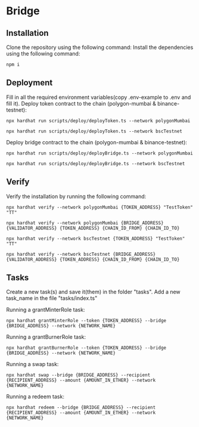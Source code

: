 # Bridge

## Installation

Clone the repository using the following command:
Install the dependencies using the following command:
```shell
npm i
```

## Deployment

Fill in all the required environment variables(copy .env-example to .env and fill it).
Deploy token contract to the chain (polygon-mumbai & binance-testnet):
```shell
npx hardhat run scripts/deploy/deployToken.ts --network polygonMumbai
```
```shell
npx hardhat run scripts/deploy/deployToken.ts --network bscTestnet
```

Deploy bridge contract to the chain (polygon-mumbai & binance-testnet):
```shell
npx hardhat run scripts/deploy/deployBridge.ts --network polygonMumbai
```
```shell
npx hardhat run scripts/deploy/deployBridge.ts --network bscTestnet
```

## Verify

Verify the installation by running the following command:
```shell
npx hardhat verify --network polygonMumbai {TOKEN_ADDRESS} "TestToken" "TT"
```

```shell
npx hardhat verify --network polygonMumbai {BRIDGE_ADDRESS} {VALIDATOR_ADDRESS} {TOKEN_ADDRESS} {CHAIN_ID_FROM} {CHAIN_ID_TO}
```

```shell
npx hardhat verify --network bscTestnet {TOKEN_ADDRESS} "TestToken" "TT"
```

```shell
npx hardhat verify --network bscTestnet {BRIDGE_ADDRESS} {VALIDATOR_ADDRESS} {TOKEN_ADDRESS} {CHAIN_ID_FROM} {CHAIN_ID_TO}
```

## Tasks

Create a new task(s) and save it(them) in the folder "tasks". 
Add a new task_name in the file "tasks/index.ts"

Running a grantMinterRole task:
```shell
npx hardhat grantMinterRole --token {TOKEN_ADDRESS} --bridge {BRIDGE_ADDRESS} --network {NETWORK_NAME}
```

Running a grantBurnerRole task:
```shell
npx hardhat grantBurnerRole --token {TOKEN_ADDRESS} --bridge {BRIDGE_ADDRESS} --network {NETWORK_NAME}
```

Running a swap task:
```shell
npx hardhat swap --bridge {BRIDGE_ADDRESS} --recipient {RECIPIENT_ADDRESS} --amount {AMOUNT_IN_ETHER} --network {NETWORK_NAME}
```

Running a redeem task:
```shell
npx hardhat redeem --bridge {BRIDGE_ADDRESS} --recipient {RECIPIENT_ADDRESS} --amount {AMOUNT_IN_ETHER} --network {NETWORK_NAME}
```